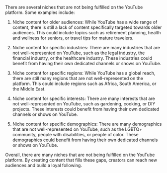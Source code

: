 There are several niches that are not being fulfilled on the YouTube platform. Some examples include:

1. Niche content for older audiences: While YouTube has a wide range of content, there is still a lack of content specifically targeted towards older audiences. This could include topics such as retirement planning, health and wellness for seniors, or travel tips for mature travelers.

2. Niche content for specific industries: There are many industries that are not well-represented on YouTube, such as the legal industry, the financial industry, or the healthcare industry. These industries could benefit from having their own dedicated channels or shows on YouTube.

3. Niche content for specific regions: While YouTube has a global reach, there are still many regions that are not well-represented on the platform. This could include regions such as Africa, South America, or the Middle East.

4. Niche content for specific interests: There are many interests that are not well-represented on YouTube, such as gardening, cooking, or DIY projects. These interests could benefit from having their own dedicated channels or shows on YouTube.

5. Niche content for specific demographics: There are many demographics that are not well-represented on YouTube, such as the LGBTQ+ community, people with disabilities, or people of color. These demographics could benefit from having their own dedicated channels or shows on YouTube.

Overall, there are many niches that are not being fulfilled on the YouTube platform. By creating content that fills these gaps, creators can reach new audiences and build a loyal following.